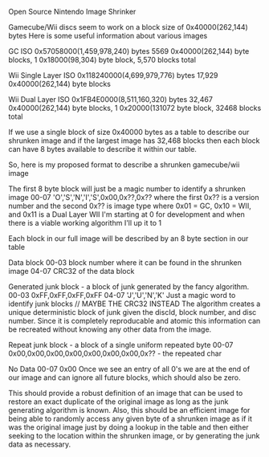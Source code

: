Open Source Nintendo Image Shrinker

Gamecube/Wii discs seem to work on a block size of 0x40000(262,144) bytes
Here is some useful information about various images

GC ISO 0x57058000(1,459,978,240) bytes
5569 0x40000(262,144) byte blocks, 1 0x18000(98,304) byte block, 5,570 blocks total

Wii Single Layer ISO 0x118240000(4,699,979,776) bytes
17,929 0x40000(262,144) byte blocks

Wii Dual Layer ISO 0x1FB4E0000(8,511,160,320) bytes
32,467 0x40000(262,144) byte blocks, 1 0x20000(131072 byte block, 32468 blocks total

If we use a single block of size 0x40000 bytes as a table to describe our shrunken image and if the largest image has 32,468 blocks then each block can have 8 bytes available to describe it within our table.

So, here is my proposed format to describe a shrunken gamecube/wii image

The first 8 byte block will just be a magic number to identify a shrunken image
00-07 'O','S','N','I','S',0x00,0x??,0x??
where the first 0x?? is a version number and the second 0x?? is image type where 0x01 = GC, 0x10 = WII, and 0x11 is a Dual Layer WII 
I'm starting at 0 for development and when there is a viable working algorithm I'll up it to 1

Each block in our full image will be described by an 8 byte section in our table

Data block
00-03 block number where it can be found in the shrunken image
04-07 CRC32 of the data block

Generated junk block - a block of junk generated by the fancy algorithm.
00-03 0xFF,0xFF,0xFF,0xFF
04-07 'J','U','N','K'  Just a magic word to identify junk blocks // MAYBE THE CRC32 INSTEAD
The algorithm creates a unique deterministic block of junk given the discId, block number, and disc number.  Since it is completely reproducable and atomic this information can be recreated without knowing any other data from the image.

Repeat junk block - a block of a single uniform repeated byte
00-07 0x00,0x00,0x00,0x00,0x00,0x00,0x00,0x?? - the repeated char

No Data
00-07 0x00
Once we see an entry of all 0's we are at the end of our image and can ignore all future blocks, which should also be zero.

This should provide a robust definition of an image that can be used to restore an exact duplicate of the original image as long as the junk generating algorithm is known.  Also, this should be an efficient image for being able to randomly access any given byte of a shrunken image as if it was the original image just by doing a lookup in the table and then either seeking to the location within the shrunken image, or by generating the junk data as necessary.